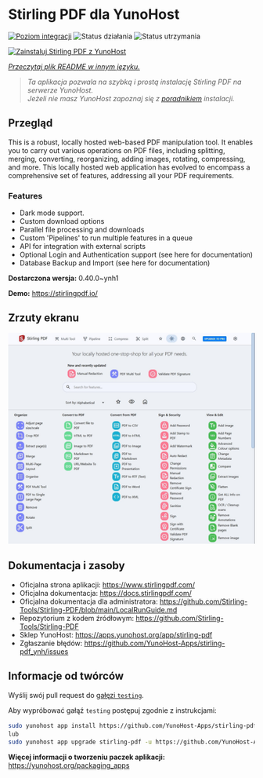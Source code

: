 <!--
To README zostało automatycznie wygenerowane przez <https://github.com/YunoHost/apps/tree/master/tools/readme_generator>
Nie powinno być ono edytowane ręcznie.
-->

# Stirling PDF dla YunoHost

[![Poziom integracji](https://apps.yunohost.org/badge/integration/stirling-pdf)](https://ci-apps.yunohost.org/ci/apps/stirling-pdf/)
![Status działania](https://apps.yunohost.org/badge/state/stirling-pdf)
![Status utrzymania](https://apps.yunohost.org/badge/maintained/stirling-pdf)

[![Zainstaluj Stirling PDF z YunoHost](https://install-app.yunohost.org/install-with-yunohost.svg)](https://install-app.yunohost.org/?app=stirling-pdf)

*[Przeczytaj plik README w innym języku.](./ALL_README.md)*

> *Ta aplikacja pozwala na szybką i prostą instalację Stirling PDF na serwerze YunoHost.*  
> *Jeżeli nie masz YunoHost zapoznaj się z [poradnikiem](https://yunohost.org/install) instalacji.*

## Przegląd

This is a robust, locally hosted web-based PDF manipulation tool. It enables you to carry out various operations on PDF files, including splitting, merging, converting, reorganizing, adding images, rotating, compressing, and more. This locally hosted web application has evolved to encompass a comprehensive set of features, addressing all your PDF requirements.

### Features

- Dark mode support.
- Custom download options
- Parallel file processing and downloads
- Custom 'Pipelines' to run multiple features in a queue
- API for integration with external scripts
- Optional Login and Authentication support (see here for documentation)
- Database Backup and Import (see here for documentation)


**Dostarczona wersja:** 0.40.0~ynh1

**Demo:** <https://stirlingpdf.io/>

## Zrzuty ekranu

![Zrzut ekranu z Stirling PDF](./doc/screenshots/screenshot.jpg)

## Dokumentacja i zasoby

- Oficjalna strona aplikacji: <https://www.stirlingpdf.com/>
- Oficjalna dokumentacja: <https://docs.stirlingpdf.com/>
- Oficjalna dokumentacja dla administratora: <https://github.com/Stirling-Tools/Stirling-PDF/blob/main/LocalRunGuide.md>
- Repozytorium z kodem źródłowym: <https://github.com/Stirling-Tools/Stirling-PDF>
- Sklep YunoHost: <https://apps.yunohost.org/app/stirling-pdf>
- Zgłaszanie błędów: <https://github.com/YunoHost-Apps/stirling-pdf_ynh/issues>

## Informacje od twórców

Wyślij swój pull request do [gałęzi `testing`](https://github.com/YunoHost-Apps/stirling-pdf_ynh/tree/testing).

Aby wypróbować gałąź `testing` postępuj zgodnie z instrukcjami:

```bash
sudo yunohost app install https://github.com/YunoHost-Apps/stirling-pdf_ynh/tree/testing --debug
lub
sudo yunohost app upgrade stirling-pdf -u https://github.com/YunoHost-Apps/stirling-pdf_ynh/tree/testing --debug
```

**Więcej informacji o tworzeniu paczek aplikacji:** <https://yunohost.org/packaging_apps>
